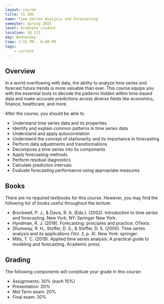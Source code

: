 ```yaml
---
layout: course
title: CS 595
name: Time Series Analysis and Forecasting
semester: Spring 2025
level: Graduate student
location: SB 113
day: Wednesday 
time: 3:15 PM - 6:00 PM
tags:
    - current
---
```


## Overview
In a world overflowing with data, the ability to analyze time series and forecast future trends is more valuable than ever. This course equips you with the essential tools to decode the patterns hidden within time-based data and make accurate predictions across diverse fields like economics, finance, healthcare, and more.

After the course, you should be able to
* Understand time series data and its properties
* Identify and explain common patterns in time series data
* Understand and apply autocorrelation
* Understand the concept of stationarity and its importance in forecasting
* Perform data adjustments and transformations
* Decompose a time series into its components
* Apply forecasting methods
* Perform residual diagnostics
* Calculate prediction intervals
* Evaluate forecasting performance using appropriate measures


## Books
There are no required textbooks for this course. However, you may find the following list of books useful throughout the lecture:

* Brockwell, P. J., & Davis, R. A. (Eds.). (2002). Introduction to time series and forecasting. New York, NY: Springer New York.
* Hyndman, R. J. (2018). Forecasting: principles and practice. OTexts.
* Shumway, R. H., Stoffer, D. S., & Stoffer, D. S. (2000). Time series analysis and its applications (Vol. 3, p. 4). New York: springer.
* Mills, T. C. (2019). Applied time series analysis: A practical guide to modeling and forecasting. Academic press.

## Grading
The following components will constitute your grade in this course:

* Assignments: 30% (each 10%)
* Presentation: 20%
* Mid Term exam: 20%
* Final exam: 30%
